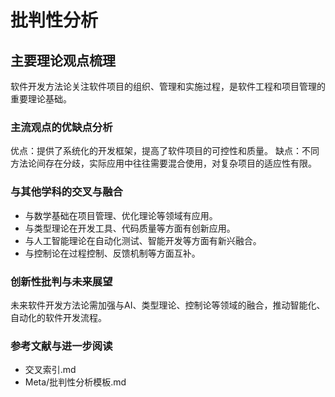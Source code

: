 # 批判性分析

## 主要理论观点梳理

软件开发方法论关注软件项目的组织、管理和实施过程，是软件工程和项目管理的重要理论基础。

### 主流观点的优缺点分析

优点：提供了系统化的开发框架，提高了软件项目的可控性和质量。
缺点：不同方法论间存在分歧，实际应用中往往需要混合使用，对复杂项目的适应性有限。

### 与其他学科的交叉与融合

- 与数学基础在项目管理、优化理论等领域有应用。
- 与类型理论在开发工具、代码质量等方面有创新应用。
- 与人工智能理论在自动化测试、智能开发等方面有新兴融合。
- 与控制论在过程控制、反馈机制等方面互补。

### 创新性批判与未来展望

未来软件开发方法论需加强与AI、类型理论、控制论等领域的融合，推动智能化、自动化的软件开发流程。

### 参考文献与进一步阅读

- 交叉索引.md
- Meta/批判性分析模板.md
